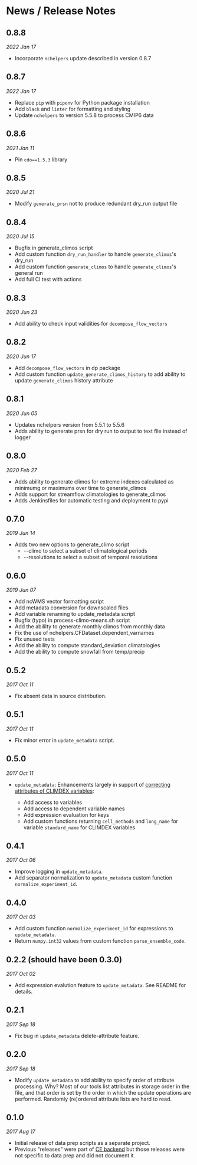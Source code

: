 # News / Release Notes

## 0.8.8
*2022 Jan 17*

* Incorporate `nchelpers` update described in version 0.8.7

## 0.8.7
*2022 Jan 17*

* Replace `pip` with `pipenv` for Python package installation
* Add `black` and `linter` for formatting and styling
* Update `nchelpers` to version 5.5.8 to process CMIP6 data

## 0.8.6
*2021 Jan 11*

* Pin `cdo==1.5.3` library

## 0.8.5
*2020 Jul 21*

* Modify `generate_prsn` not to produce redundant dry_run output file

## 0.8.4
*2020 Jul 15*

* Bugfix in generate_climos script
* Add custom function `dry_run_handler` to handle `generate_climos`'s dry_run
* Add custom function `generate_climos` to handle `generate_climos`'s general run
* Add full CI test with actions

## 0.8.3
*2020 Jun 23*

 * Add ability to check input validities for `decompose_flow_vectors`

## 0.8.2
*2020 Jun 17*

 * Add `decompose_flow_vectors` in dp package
 * Add custom function `update_generate_climos_history` to add ability to update `generate_climos` history attribute

## 0.8.1
*2020 Jun 05*

 * Updates nchelpers version from 5.5.1 to 5.5.6
 * Adds ability to generate prsn for dry run to output to text file instead of logger
 
## 0.8.0
*2020 Feb 27*

* Adds ability to generate climos for extreme indexes calculated as minimumg or maximums over time to generate_climos
* Adds support for streamflow climatologies to generate_climos
* Adds Jenkinsfiles for automatic testing and deployment to pypi

## 0.7.0

*2019 Jun 14*

* Adds two new options to generate_climo script
  * --climo to select a subset of climatological periods
  * --resolutions to select a subset of temporal resolutions

## 0.6.0

*2019 Jun 07*

* Add ncWMS vector formatting script
* Add metadata conversion for downscaled files
* Add variable renaming to update_metadata script
* Bugfix (typo) in process-climo-means.sh script
* Add the abililty to generate monthly climos from monthly data
* Fix the use of nchelpers.CFDataset.dependent_varnames
* Fix unused tests
* Add the ability to compute standard_deviation climatologies
* Add the ability to compute snowfall from temp/precip

## 0.5.2

*2017 Oct 11*

* Fix absent data in source distribution.

## 0.5.1

*2017 Oct 11*

* Fix minor error in ``update_metadata`` script.

## 0.5.0

*2017 Oct 11*

* ``update_metadata``: Enhancements largely in support of 
[correcting attributes of CLIMDEX variables](https://github.com/pacificclimate/climate-explorer-data-prep/issues/31):

  * Add access to variables
  * Add access to dependent variable names
  * Add expression evaluation for keys
  * Add custom functions returning ``cell_methods`` and ``long_name`` for variable ``standard_name``
  for CLIMDEX variables

## 0.4.1

*2017 Oct 06*

* Improve logging in `update_metadata`.
* Add separator normalization to `update_metadata` custom function `normalize_experiment_id`.

## 0.4.0

*2017 Oct 03*

* Add custom function `normalize_experiment_id` for expressions to `update_metadata`.
* Return `numpy.int32` values from custom function `parse_ensemble_code`.

## 0.2.2 (should have been 0.3.0)

*2017 Oct 02*

* Add expression evalution feature to `update_metadata`. See README for details.

## 0.2.1

*2017 Sep 18*

* Fix bug in `update_metadata` delete-attribute feature.

## 0.2.0

*2017 Sep 18*

* Modify `update_metadata` to add ability to specify order of attribute processing. Why? 
  Most of our tools list attributes in storage order in the file, and that order is set by the order 
  in which the update operations are performed. Randomly (re)ordered attribute lists are hard to read.

## 0.1.0

*2017 Aug 17*

* Initial release of data prep scripts as a separate project.
* Previous "releases" were part of [CE backend](https://github.com/pacificclimate/climate-explorer-backend)
  but those releases were not specific to data prep and did not document it.
